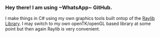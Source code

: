 ### Hey there! I am using ~WhatsApp~ GitHub.

I make things in C# using my own graphics tools built ontop of the [Raylib Library](https://raylib.com/). I may switch to my own openTK/openGL based library at some point but then again Raylib is very convenient.
